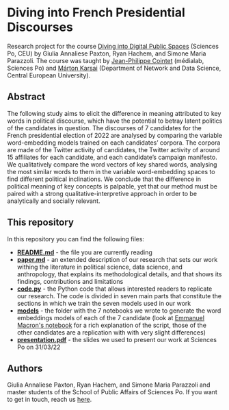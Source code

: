 # Diving into French Presidential Discourses
Research project for the course [Diving into Digital Public Spaces](https://syllabus.sciencespo.fr/cours/202120/195617.html) (Sciences Po, CEU) by Giulia Annaliese Paxton, Ryan Hachem, and Simone Maria Parazzoli. The course was taught by [Jean-Philippe Cointet](https://medialab.sciencespo.fr/equipe/jean-philippe-cointet/) (médialab, Sciences Po) and [Márton Karsai](https://networkdatascience.ceu.edu/people/marton-karsai) (Department of Network and Data Science, Central European University).

## Abstract
The following study aims to elicit the difference in meaning attributed to key words in political discourse, which have the potential to betray latent politics of the candidates in question. The discourses of 7 candidates for the French presidential election of 2022 are analysed by comparing the variable word-embedding models trained on each candidates’ corpora. The corpora are made of the Twitter activity of candidates, the Twitter activity of around 15 affiliates for each candidate, and each candidate’s campaign manifesto. We qualitatively compare the word vectors of key shared words, analysing the most similar words to them in the variable word-embedding spaces to find different political inclinations. We conclude that the difference in political meaning of key concepts is palpable, yet that our method must be paired with a strong qualitative-interpretive approach in order to be analytically and socially relevant. 

## This repository
In this repository you can find the following files: 
- **[README.md](https://github.com/essemmeppi/diving-into-french-presidential-discourses/blob/e6fa6c0b915b60187637ba1b4778dbf0b00208ba/README.md)** - the file you are currently reading
- **[paper.md](https://github.com/essemmeppi/diving-into-french-presidential-discourses/blob/bbd5860eeb31466251b0fc7ee606bc730a99c30e/paper.md)** - an extended description of our research that sets our work withing the literature in political science, data science, and anthropology, that explains its methodological details, and that shows its findings, contributions and limitations
- **[code.py](https://github.com/essemmeppi/diving-into-french-presidential-discourses/blob/bbd5860eeb31466251b0fc7ee606bc730a99c30e/code.py)** - the Python code that allows interested readers to replicate our research. The code is divided in seven main parts that constitute the sections in which we train the seven models used in our work
- **[models](https://github.com/essemmeppi/diving-into-french-presidential-discourses/tree/main/models)** - the folder with the 7 notebooks we wrote to generate the word embeddings models of each of the 7 candidate (look at [Emmanuel Macron's notebook](https://github.com/essemmeppi/diving-into-french-presidential-discourses/blob/c591c2fd4865efabdd635e6c4265b972c43ac9b2/models/model_em.ipynb) for a rich explanation of the script, those of the other candidates are a replication with with very slight differences) 
- **[presentation.pdf](https://github.com/essemmeppi/diving-into-french-presidential-discourses/blob/bbd5860eeb31466251b0fc7ee606bc730a99c30e/presentation.pdf)** - the slides we used to present our work at Sciences Po on 31/03/22

## Authors
Giulia Annaliese Paxton, Ryan Hachem, and Simone Maria Parazzoli and master students of the School of Public Affairs of Sciences Po. If you want to get in touch, reach us [here](mailto:simoneparazzoli@gmail.com).
